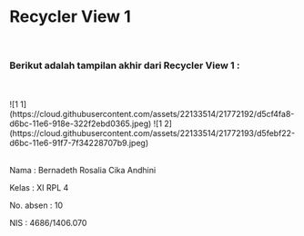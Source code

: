 # Recycler View 1
<br>
<h3> Berikut adalah tampilan akhir dari Recycler View 1 : </h3>
<br>
<br>
![1 1](https://cloud.githubusercontent.com/assets/22133514/21772192/d5cf4fa8-d6bc-11e6-918e-322f2ebd0365.jpeg)
![1 2](https://cloud.githubusercontent.com/assets/22133514/21772193/d5febf22-d6bc-11e6-91f7-7f34228707b9.jpeg)
<br>
<br>
<p> Nama : Bernadeth Rosalia Cika Andhini </p> 
<p> Kelas : XI RPL 4 </p> 
<p> No. absen : 10 </p> 
<p> NIS : 4686/1406.070 </p> 
